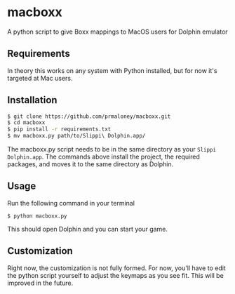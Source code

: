 # macboxx
A python script to give Boxx mappings to MacOS users for Dolphin emulator

## Requirements
In theory this works on any system with Python installed, but for now it's targeted at Mac users.

## Installation
```bash
$ git clone https://github.com/prmaloney/macboxx.git
$ cd macboxx
$ pip install -r requirements.txt
$ mv macboxx.py path/to/Slippi\ Dolphin.app/
```
The macboxx.py script needs to be in the same directory as your `Slippi Dolphin.app`. The commands above install the project, the required packages, and moves it to the same directory as Dolphin. 

## Usage
Run the following command in your terminal
```
$ python macboxx.py
```
This should open Dolphin and you can start your game.

## Customization
Right now, the customization is not fully formed. For now, you'll have to edit the python script yourself to adjust the keymaps as you see fit. This will be improved in the future.
